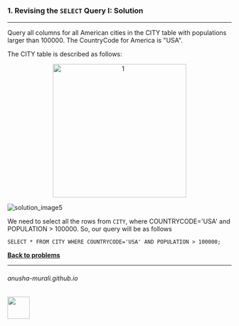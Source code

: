 ### 1. Revising the `SELECT` Query I: Solution

---
Query all columns for all American cities in the CITY table with populations larger than 100000. The CountryCode for America is "USA".

The CITY table is described as follows:

<p align="center">
<img width="300" alt="1" src="https://github.com/user-attachments/assets/c10d9eb4-8f3b-4151-87bc-2e5e6bc367ac" />
</p>

![solution_image5](https://github.com/user-attachments/assets/82f796e0-28cb-4ef0-bcdc-1a701ce7db53)

We need to select all the rows from `CITY`, where COUNTRYCODE='USA' and POPULATION > 100000. So, our query will be as follows

`SELECT * FROM CITY
WHERE COUNTRYCODE='USA' AND POPULATION > 100000;`

**[Back to problems](./problems.md)**

* * *
###### anusha-murali.github.io

<img src="https://github.com/anusha-murali/anusha-murali.github.io/assets/111596338/639243aa-2857-4595-a65a-7852762bb002" width="50" height="50"/>
